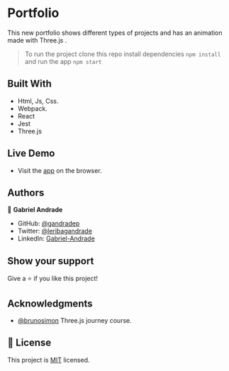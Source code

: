 # Portfolio
This new portfolio shows different types of projects and has an animation made with Three.js .

> To run the project clone this repo install dependencies `npm install` and run the app `npm start`

## Built With

- Html, Js, Css.
- Webpack.
- React
- Jest
- Three.js
## Live Demo

- Visit the [app](https://profound-biscochitos-b105fe.netlify.app/) on the browser.

## Authors

👤 **Gabriel Andrade**

- GitHub: [@gandradep](https://github.com/gandradep)
- Twitter: [@leribagandrade](https://twitter.com/leribagandrade)
- LinkedIn: [Gabriel-Andrade](https://www.linkedin.com/in/gabriel-andrade-silla-turca/)


## Show your support

Give a ⭐️ if you like this project!

## Acknowledgments
- [@brunosimon](https://github.com/brunosimon/) Three.js journey course.


## 📝 License
This project is [MIT](./LICENSE) licensed.